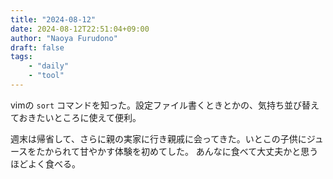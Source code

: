 ```yaml
---
title: "2024-08-12"
date: 2024-08-12T22:51:04+09:00
author: "Naoya Furudono"
draft: false
tags:
    - "daily"
    - "tool"
---
```


vimの `sort` コマンドを知った。設定ファイル書くときとかの、気持ち並び替えておきたいところに使えて便利。

週末は帰省して、さらに親の実家に行き親戚に会ってきた。いとこの子供にジュースをたかられて甘やかす体験を初めてした。
あんなに食べて大丈夫かと思うほどよく食べる。

